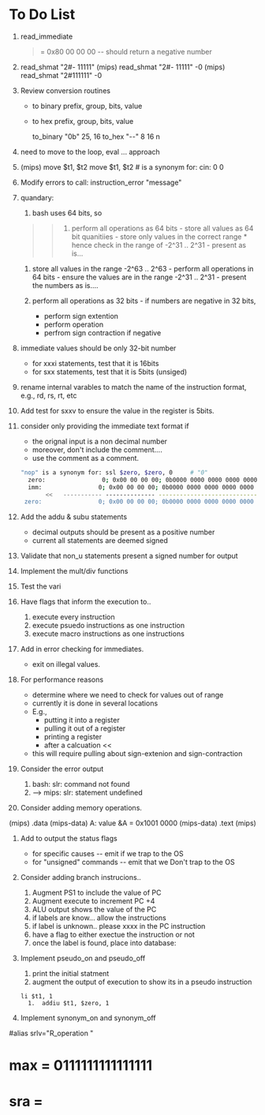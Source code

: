 # To Do List
 1. read_immediate
    >= 0x80 00 00 00 -- should return a negative number 
 1. read_shmat "2#- 11111"
    (mips) read_shmat "2#- 11111"
    -0
    (mips) read_shmat "2#111111"
    -0

1. Review conversion routines
   - to binary  prefix, group, bits, value
   - to hex     prefix, group, bits, value

     to_binary "0b" 25, 16
     to_hex    "--" 8 16 n

1. need to move to the loop, eval ... approach

1. (mips) move $t1, $t2
move $t1, $t2 # is a synonym for:      cin:               0              0  

 1. Modify errors to call:  instruction_error "message"
 1. quandary:
    1. bash uses 64 bits, so
    >>  1. perform all operations as 64 bits
         - store all values as 64 bit quanitiies
         - store only values in the correct range
           * hence check in the range of -2^31 .. 2^31
         - present as is...  

       1. store all values in the range -2^63 .. 2^63
         - perform all operations in 64 bits 
         - ensure the values are in the range -2^31 .. 2^31 
         - present the numbers as is....

       1. perform all operations as 32 bits
         - if numbers are negative in 32 bits,
           * perform sign extention
           * perform operation
           * perfrom sign contraction if negative


 1. immediate values should be only 32-bit number
    - for xxxi statements, test that it is 16bits
    - for sxx  statements, test that it is 5bits (unsiged)

 1. rename internal varables to match the name of the 
    instruction format, e.g., rd, rs, rt, etc

 1. Add test for sxxv to ensure the value in the register is 5bits.

 1. consider only providing the immediate text format if
    - the orignal input is a non decimal number
    - moreover, don't include the comment....
    - use the comment as a comment.
    
    ```bash
    "nop" is a synonym for: ssl $zero, $zero, 0     # "0"
      zero:                0; 0x00 00 00 00; 0b0000 0000 0000 0000 0000 0000 0000 0000;
      imm:                0; 0x00 00 00 00; 0b0000 0000 0000 0000 0000 0000 0000 0000; "0"
           <<   ----------- -------------- ------------------------------------------
     zero:                0; 0x00 00 00 00; 0b0000 0000 0000 0000 0000 0000 0000 0000;


    ```
 1. Add the addu & subu statements
    - decimal outputs should be present as a positive number
    - current all statements are deemed signed

 1. Validate that non_u statements present a signed number for output

 1. Implement the mult/div functions
 1. Test the vari

 1. Have flags that inform the execution to..
    1. execute every instruction
    1. execute psuedo instructions as one instruction
    1. execute macro instructions as one instructions

 1. Add in error checking for immediates.
    - exit on illegal values.

 1. For performance reasons
    - determine where we need to check for values out of range
    - currently it is done in several locations
    - E.g., 
      - putting it into a register
      - pulling it out of a register
      - printing a register
      - after a calcuation  <<
    - this will require pulling about sign-extenion and sign-contraction

 1. Consider the error output
    1. bash: slr: command not found
    1. --> mips: slr: statement undefined

 1. Consider adding memory operations.

 (mips) .data
 (mips-data)  A:  value
 &A = 0x1001 0000
 (mips-data) .text
 (mips) 

 1. Add to output the status flags
    - for specific causes -- emit if we trap to the OS
    - for "unsigned" commands -- emit that we Don't trap to the OS

 1. Consider adding branch instrucions..
    1. Augment PS1 to include the value of PC
    1. Augment execute to increment PC +4 
    1. ALU output shows the value of the PC
    1. if labels are know... allow the instructions
    1. if label is unknown.. please xxxx in the PC instruction
    1. have a flag to either exectue the instruction or not
    1. once the label is found, place into database:

 1. Implement pseudo_on and pseudo_off
    1. print the initial statment
    1. augment the output of execution to show its in a pseudo instruction

    ```
    li $t1, 1
      1.  addiu $t1, $zero, 1
    ```
1. Implement synonym_on and synonym_off





#alias srlv="R_operation "
   # max = 0111111111111111
   # sra =
